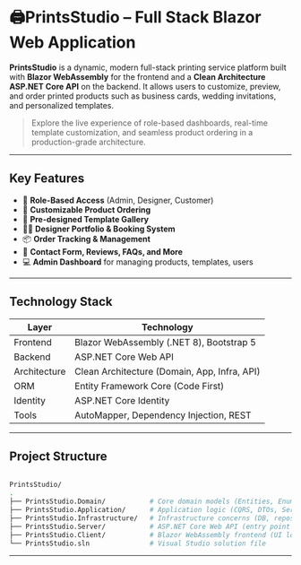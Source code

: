 # 🖨PrintsStudio – Full Stack Blazor Web Application

**PrintsStudio** is a dynamic, modern full-stack printing service platform built with **Blazor WebAssembly** for the frontend and a **Clean Architecture ASP.NET Core API** on the backend. It allows users to customize, preview, and order printed products such as business cards, wedding invitations, and personalized templates.

> Explore the live experience of role-based dashboards, real-time template customization, and seamless product ordering in a production-grade architecture.


---

## Key Features

- 🔐 **Role-Based Access** (Admin, Designer, Customer)
- 🛒 **Customizable Product Ordering**
- 🎨 **Pre-designed Template Gallery**
- 👨‍🎨 **Designer Portfolio & Booking System**
- 📦 **Order Tracking & Management**
- 📄 **Contact Form, Reviews, FAQs, and More**
- 💻 **Admin Dashboard** for managing products, templates, users

---

## Technology Stack

| Layer       | Technology                               |
|------------|-------------------------------------------|
| Frontend   | Blazor WebAssembly (.NET 8), Bootstrap 5  |
| Backend    | ASP.NET Core Web API                      |
| Architecture | Clean Architecture (Domain, App, Infra, API) |
| ORM        | Entity Framework Core (Code First)        |
| Identity   | ASP.NET Core Identity                     |
| Tools      | AutoMapper, Dependency Injection, REST    |

---

## Project Structure

```bash

PrintsStudio/
.
├── PrintsStudio.Domain/           # Core domain models (Entities, Enums, Interfaces)
├── PrintsStudio.Application/      # Application logic (CQRS, DTOs, Services)
├── PrintsStudio.Infrastructure/   # Infrastructure concerns (DB, repositories, file services)
├── PrintsStudio.Server/           # ASP.NET Core Web API (entry point for backend)
├── PrintsStudio.Client/           # Blazor WebAssembly frontend (UI logic and components)
└── PrintsStudio.sln               # Visual Studio solution file
```
---


